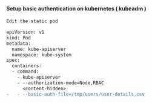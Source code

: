 
#### Setup basic authentication on kubernetes ( kubeadm )

```diff
Edit the static pod 

apiVersion: v1
kind: Pod
metadata:
  name: kube-apiserver
  namespace: kube-system
spec:
  containers:
  - command:
    - kube-apiserver
    - --authorization-mode=Node,RBAC
      <content-hidden>
-   - --basic-auth-file=/tmp/users/user-details.csv
```
